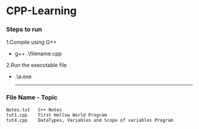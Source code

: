 # CPP-Learning

### Steps to run
1.Compile using G++
- g++ .\filename.cpp

2.Run the executable file
- .\a.exe

  --------------------------------------------
### File Name - Topic
    Notes.txt   C++ Notes
    tut1.cpp    First Hellow World Program
    tut4.cpp    DataTypes, Variables and Scope of variables Program
